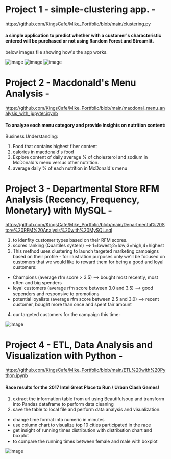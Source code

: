 # Project 1 - simple-clustering app. - 
https://github.com/KingsCafe/Mike_Portfolio/blob/main/clustering.py
#### a simple application to predict whether with a customer's characteristic entered will be purchased or not using Random Forest and Streamlit.
below images file showing how's the app works.

![image](https://user-images.githubusercontent.com/68422474/118744373-d72b4e00-b886-11eb-922e-211411e2056c.png)
![image](https://user-images.githubusercontent.com/68422474/118744418-e6120080-b886-11eb-96df-b65e5633fd9d.png)
![image](https://user-images.githubusercontent.com/68422474/118744458-f629e000-b886-11eb-9e9f-0a19c5185de3.png)


# Project 2 - Macdonald's Menu Analysis - 
https://github.com/KingsCafe/Mike_Portfolio/blob/main/macdonal_menu_analysis_with_jupyter.ipynb
#### To analyze each menu category and provide insights on nutrition content:

Business Understanding:
1. Food that contains highest fiber content
2. calories in macdonald's food
3. Explore content of daily average % of cholesterol and sodium in McDonald's menu versus other nutrition.
4. average daily % of each nutrition in McDonald's menu

# Project 3 - Departmental Store RFM Analysis (Recency, Frequency, Monetary) with MySQL -
https://github.com/KingsCafe/Mike_Portfolio/blob/main/Departmental%20Store%20RFM%20Analysis%20with%20MySQL.sql
1. to idenfity customer types based on their RFM scores.
2. scores ranking (Quartiles system) ==> 1=lowest;2=low;3=high,4=highest
3. This method uses clustering to launch targeted marketing campaigns based on their profile - for illustration purposes only we'll be focused on customers that we would like to reward them for being a good and loyal customers:
- Champions (average rfm score > 3.5) --> bought most recently, most often and big spenders
- loyal customers (average rfm score between 3.0 and 3.5) --> good sependers and responsive to promotions
- potential loyalists (average rfm score between 2.5 and 3.0) --> recent customer, bought more than once and spent fair amount
4. our targeted customers for the campaign this time:

![image](https://user-images.githubusercontent.com/68422474/124690131-4d097880-df0c-11eb-86e8-83a6c61bd23a.png)

# Project 4 - ETL, Data Analysis and Visualization with Python - 
https://github.com/KingsCafe/Mike_Portfolio/blob/main/ETL%20with%20Python.ipynb
#### Race results for the 2017 Intel Great Place to Run \ Urban Clash Games!
1. extract the information table from url using Beautifulsoup and transform into Pandas dataframe to perform data cleaning
2. save the table to local file and perform data analysis and visualization:
- change time format into numeric in minutes
- use column chart to visualize top 10 cities participated in the race
- get insight of running times distribution with distribution chart and boxplot
- to compare the running times between female and male with boxplot

![image](https://user-images.githubusercontent.com/68422474/126177849-ee416c1d-fbdd-48c3-9c02-1fe8cc4f3406.png)

